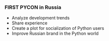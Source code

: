 ### FIRST PYCON in Russia

* Analyze development trends
* Share experience
* Create a plot for socialization of Python users
* Improve Russian brand in the Python world
